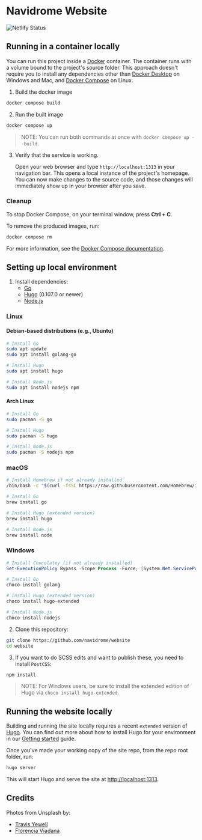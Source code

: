 # Navidrome Website

![Netlify Status](https://api.netlify.com/api/v1/badges/fc69beaf-8f79-41a0-9032-5dc4e9221acf/deploy-status)

## Running in a container locally

You can run this project inside a [Docker](https://docs.docker.com/)
container. The container runs with a volume bound to the project's source
folder. This approach doesn't require you to install any dependencies other
than [Docker Desktop](https://www.docker.com/products/docker-desktop) on
Windows and Mac, and [Docker Compose](https://docs.docker.com/compose/install/)
on Linux.

1. Build the docker image

```bash
docker compose build
```

2. Run the built image

```bash
docker compose up
```

   > NOTE: You can run both commands at once with `docker compose up --build`.

3. Verify that the service is working.

   Open your web browser and type `http://localhost:1313` in your navigation bar.
   This opens a local instance of the project's homepage. You can now make
   changes to the source code, and those changes will immediately show up in your
   browser after you save.

### Cleanup

To stop Docker Compose, on your terminal window, press **Ctrl + C**.

To remove the produced images, run:

```bash
docker compose rm
```
For more information, see the [Docker Compose
documentation](https://docs.docker.com/compose/gettingstarted/).

## Setting up local environment

1. Install dependencies:
    - [Go][]
    - [Hugo][] (0.107.0 or newer)
    - [Node.js][]
   
### Linux
#### Debian-based distributions (e.g., Ubuntu)
```bash
# Install Go
sudo apt update
sudo apt install golang-go

# Install Hugo
sudo apt install hugo

# Install Node.js
sudo apt install nodejs npm
```

#### Arch Linux
```bash
# Install Go
sudo pacman -S go

# Install Hugo
sudo pacman -S hugo

# Install Node.js
sudo pacman -S nodejs npm
```

### macOS
```bash
# Install Homebrew if not already installed
/bin/bash -c "$(curl -fsSL https://raw.githubusercontent.com/Homebrew/install/HEAD/install.sh)"

# Install Go
brew install go

# Install Hugo (extended version)
brew install hugo

# Install Node.js
brew install node
```

### Windows
```powershell
# Install Chocolatey (if not already installed)
Set-ExecutionPolicy Bypass -Scope Process -Force; [System.Net.ServicePointManager]::SecurityProtocol = [System.Net.ServicePointManager]::SecurityProtocol -bor 3072; iex ((New-Object System.Net.WebClient).DownloadString('https://community.chocolatey.org/install.ps1'))

# Install Go
choco install golang

# Install Hugo (extended version)
choco install hugo-extended

# Install Node.js
choco install nodejs
```

2. Clone this repository:
```bash
git clone https://github.com/navidrome/website
cd website
```

3. If you want to do SCSS edits and want to publish these, you need to install `PostCSS`:
```bash
npm install
```

> NOTE: For Windows users, be sure to install the extended edition of Hugo via `choco install hugo-extended`.

## Running the website locally

Building and running the site locally requires a recent `extended` version of [Hugo](https://gohugo.io).
You can find out more about how to install Hugo for your environment in our
[Getting started](https://www.docsy.dev/docs/getting-started/#prerequisites-and-installation) guide.

Once you've made your working copy of the site repo, from the repo root folder, run:

```bash
hugo server
```

This will start Hugo and serve the site at [http://localhost:1313](http://localhost:1313).

## Credits

Photos from Unsplash by:
* [Travis Yewell](https://unsplash.com/@shutters_guild?utm_source=unsplash&amp;utm_medium=referral&amp;utm_content=creditCopyText)
* [Florencia Viadana](https://unsplash.com/@florenciaviadana?utm_source=unsplash&amp;utm_medium=referral&amp;utm_content=creditCopyText")

[Go]: https://www.docsy.dev/docs/get-started/docsy-as-module/installation-prerequisites/#install-go-language
[Hugo]: https://www.docsy.dev/docs/get-started/docsy-as-module/installation-prerequisites/#install-hugo
[Node.js]: https://www.docsy.dev/docs/get-started/docsy-as-module/installation-prerequisites/#installupgrade-nodejs

